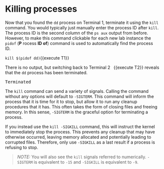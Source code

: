 # Killing processes

Now that you found the `dd` process on Terminal 1, terminate it using the `kill`
command. You would typically just manually enter the process ID after `kill`.
The process ID is the second column of the `ps aux` output from before.
However, to make this command clickable for each new lab instance the `pidof`
(__P__ rocess __ID of__) command is used to automatically find the process ID.

`kill $(pidof dd)`{{execute T1}}

There is no output, but switching back to Terminal 2 ` `{{execute T2}}
reveals that the `dd` process has been terminated.

<pre class=file>
Terminated
</pre>

The `kill` command can send a variety of signals. Calling the command without
any options will default to `-SIGTERM`. This command will inform the process
that it is time for it to stop, but allow it to run any cleanup procedures that
it has. This often takes the form of closing files and freeing memory. In this
sense, `-SIGTERM` is the graceful option for terminating a process.

If you instead use the `kill -SIGKILL` command, this will instruct the kernel to
immediately stop the process. This prevents any cleanup that may have otherwise
occurred, leaving memory allocated and potentially leading to corrupted files.
Therefore, only use `-SIGKILL` as a last result if a process is refusing to stop.

>_NOTE:_ You will also see the `kill` signals referred to numerically. `-SIGTERM`
is equivalent to `-15` and `-SIGKILL` is equivalent to `-9`.
